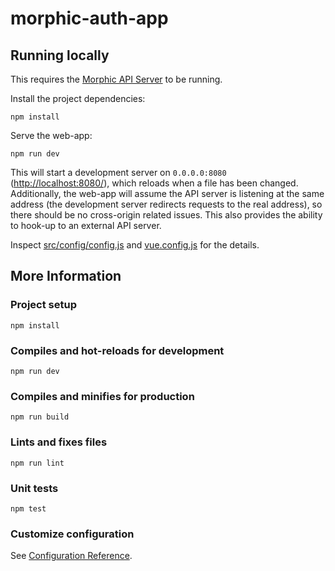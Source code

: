 # morphic-auth-app

## Running locally

This requires the [Morphic API Server](https://github.com/raisingthefloor/morphic-api-server/) to be running.

Install the project dependencies:

    npm install

Serve the web-app:

    npm run dev

This will start a development server on `0.0.0.0:8080` ([http://localhost:8080/](http://localhost:8080/)), which reloads
when a file has been changed. Additionally, the web-app will assume the API server is listening at the same address
(the development server redirects requests to the real address), so there should be no cross-origin related issues. This
also provides the ability to hook-up to an external API server.

Inspect [src/config/config.js](src/config/config.js) and [vue.config.js](vue.config.js) for the details.


## More Information

### Project setup

    npm install

### Compiles and hot-reloads for development

    npm run dev

### Compiles and minifies for production

    npm run build

### Lints and fixes files

    npm run lint

### Unit tests

    npm test

### Customize configuration

See [Configuration Reference](https://cli.vuejs.org/config/).
